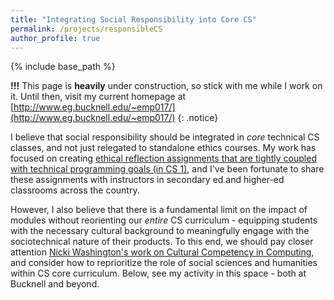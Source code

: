 ```yaml
---
title: "Integrating Social Responsibility into Core CS"
permalink: /projects/responsibleCS
author_profile: true
---
```


<link rel="stylesheet" href="{{ base_path }}/assets/css/pubstyle.css">
{% include base_path %}
<script src="{{ base_path }}/assets/js/ethicSettings.js"></script>
<script src="{{ base_path }}/assets/js/listpubs.js"></script>


**!!!** This page is **heavily** under construction, so stick with me while I work on it. Until then, visit my current homepage at [http://www.eg.bucknell.edu/~emp017/](http://www.eg.bucknell.edu/~emp017/)
{: .notice}

I believe that social responsibility should be integrated in _core_ technical CS classes, and not just relegated to standalone ethics courses. My work has focused on creating [ethical reflection assignments that are tightly coupled with technical programming goals (in CS 1)](https://ethicalcs.github.io/), and I've been fortunate to share these assignments with instructors in secondary ed and higher-ed classrooms across the country.  

However, I also believe that there is a fundamental limit on the impact of modules without reorienting our _entire_ CS curriculum - equipping students with the necessary cultural background to meaningfully engage with the sociotechnical nature of their products. To this end, we should pay closer attention [Nicki Washington's work on Cultural Competency in Computing](https://identity.cs.duke.edu/), and consider how to reprioritize the role of social sciences and humanities within CS core curriculum. Below, see my activity in this space - both at Bucknell and beyond. 

<div id="highlights"></div> 

<div id="publications"></div> 





